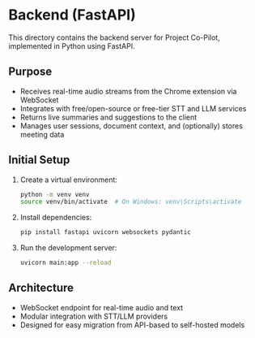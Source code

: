 # Backend (FastAPI)

This directory contains the backend server for Project Co-Pilot, implemented in Python using FastAPI.

## Purpose
- Receives real-time audio streams from the Chrome extension via WebSocket
- Integrates with free/open-source or free-tier STT and LLM services
- Returns live summaries and suggestions to the client
- Manages user sessions, document context, and (optionally) stores meeting data

## Initial Setup
1. Create a virtual environment:
   ```bash
   python -m venv venv
   source venv/bin/activate  # On Windows: venv\Scripts\activate
   ```
2. Install dependencies:
   ```bash
   pip install fastapi uvicorn websockets pydantic
   ```
3. Run the development server:
   ```bash
   uvicorn main:app --reload
   ```

## Architecture
- WebSocket endpoint for real-time audio and text
- Modular integration with STT/LLM providers
- Designed for easy migration from API-based to self-hosted models 